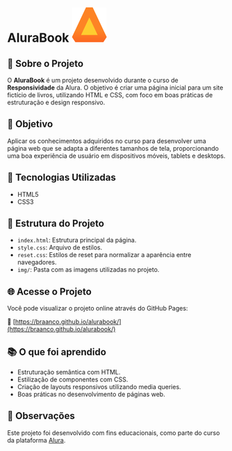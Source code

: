 # AluraBook  ![AluraBook Logo](./img/Logo.svg)

## 🚀 Sobre o Projeto

O **AluraBook** é um projeto desenvolvido durante o curso de **Responsividade** da Alura. O objetivo é criar uma página inicial para um site fictício de livros, utilizando HTML e CSS, com foco em boas práticas de estruturação e design responsivo.

## 🎯 Objetivo

Aplicar os conhecimentos adquiridos no curso para desenvolver uma página web que se adapta a diferentes tamanhos de tela, proporcionando uma boa experiência de usuário em dispositivos móveis, tablets e desktops.

## 🧪 Tecnologias Utilizadas

- HTML5
- CSS3

## 📁 Estrutura do Projeto

- `index.html`: Estrutura principal da página.
- `style.css`: Arquivo de estilos.
- `reset.css`: Estilos de reset para normalizar a aparência entre navegadores.
- `img/`: Pasta com as imagens utilizadas no projeto.

## 🌐 Acesse o Projeto

Você pode visualizar o projeto online através do GitHub Pages:

🔗 [https://braanco.github.io/alurabook/](https://braanco.github.io/alurabook/)

## 📚 O que foi aprendido

- Estruturação semântica com HTML.
- Estilização de componentes com CSS.
- Criação de layouts responsivos utilizando media queries.
- Boas práticas no desenvolvimento de páginas web.

## 📌 Observações

Este projeto foi desenvolvido com fins educacionais, como parte do curso da plataforma [Alura](https://www.alura.com.br/).

